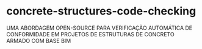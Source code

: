 # concrete-structures-code-checking
UMA ABORDAGEM OPEN-SOURCE PARA VERIFICAÇÃO AUTOMÁTICA DE  CONFORMIDADE EM PROJETOS DE ESTRUTURAS DE CONCRETO ARMADO  COM BASE BIM 
